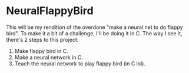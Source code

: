 # NeuralFlappyBird

This will be my rendition of the overdone "make a neural net to do flappy bird". To make it a bit of a challenge, I'll be doing it in C. The way I see it, there's 2 steps to this project:
<ol>
	<li> Make flappy bird in C.</li>
	<li> Make a neural network in C.</li>
	<li> Teach the neural network to play flappy bird (in C lol). 
</ol>

